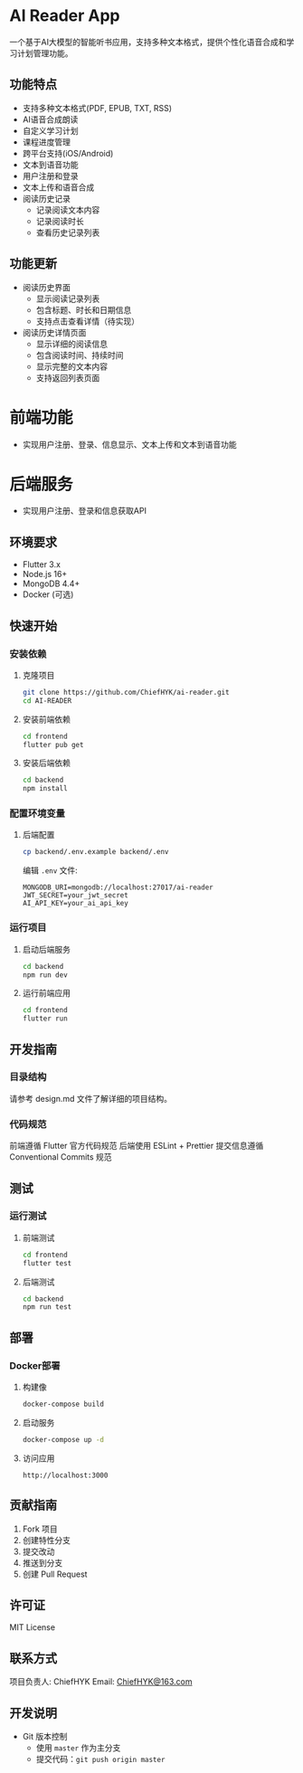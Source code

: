 # AI Reader App

一个基于AI大模型的智能听书应用，支持多种文本格式，提供个性化语音合成和学习计划管理功能。

## 功能特点

- 支持多种文本格式(PDF, EPUB, TXT, RSS)
- AI语音合成朗读
- 自定义学习计划
- 课程进度管理
- 跨平台支持(iOS/Android)
- 文本到语音功能
- 用户注册和登录
- 文本上传和语音合成
- 阅读历史记录
  - 记录阅读文本内容
  - 记录阅读时长
  - 查看历史记录列表

## 功能更新
- 阅读历史界面
  - 显示阅读记录列表
  - 包含标题、时长和日期信息
  - 支持点击查看详情（待实现）
- 阅读历史详情页面
  - 显示详细的阅读信息
  - 包含阅读时间、持续时间
  - 显示完整的文本内容
  - 支持返回列表页面

# 前端功能
- 实现用户注册、登录、信息显示、文本上传和文本到语音功能

# 后端服务
- 实现用户注册、登录和信息获取API

## 环境要求

- Flutter 3.x
- Node.js 16+
- MongoDB 4.4+
- Docker (可选)

## 快速开始

### 安装依赖

1. 克隆项目
   ```bash
   git clone https://github.com/ChiefHYK/ai-reader.git
   cd AI-READER
   ```

2. 安装前端依赖
   ```bash
   cd frontend
   flutter pub get
   ```

3. 安装后端依赖
   ```bash
   cd backend
   npm install
   ```

### 配置环境变量

1. 后端配置
   ```bash
   cp backend/.env.example backend/.env
   ```
   编辑 `.env` 文件:
   ```
   MONGODB_URI=mongodb://localhost:27017/ai-reader
   JWT_SECRET=your_jwt_secret
   AI_API_KEY=your_ai_api_key
   ```

### 运行项目

1. 启动后端服务
   ```bash
   cd backend
   npm run dev
   ```

2. 运行前端应用
   ```bash
   cd frontend
   flutter run
   ```

## 开发指南

### 目录结构

请参考 design.md 文件了解详细的项目结构。

### 代码规范

前端遵循 Flutter 官方代码规范
后端使用 ESLint + Prettier
提交信息遵循 Conventional Commits 规范

## 测试

### 运行测试

1. 前端测试
   ```bash
   cd frontend
   flutter test
   ```

2. 后端测试
   ```bash
   cd backend
   npm run test
   ```

## 部署

### Docker部署

1. 构建像
   ```bash
   docker-compose build
   ```

2. 启动服务
   ```bash
   docker-compose up -d
   ```

3. 访问应用
   ```
   http://localhost:3000
   ```

## 贡献指南

1. Fork 项目
2. 创建特性分支
3. 提交改动
4. 推送到分支
5. 创建 Pull Request

## 许可证

MIT License

## 联系方式

项目负责人: ChiefHYK
Email: ChiefHYK@163.com

## 开发说明
- Git 版本控制
  - 使用 `master` 作为主分支
  - 提交代码：`git push origin master`
